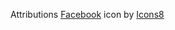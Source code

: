 Attributions
<a target="_blank" href="https://icons8.com/icon/8818/facebook">Facebook</a> icon by <a target="_blank" href="https://icons8.com">Icons8</a>
